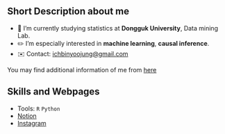 
## Short Description about me
- :school: I’m currently studying statistics at **Dongguk University**, Data mining Lab.
- :pencil2: I’m especially interested in **machine learning**, **causal inference**.
- :envelope: Contact: <ichbinyoojung@gmail.com>

You may find additional information of me from [here](https://yoojungkim719.notion.site/YOOJUNG-KIM-a8a37ea669bc41199dd8742acfc72a1b?pvs=4)


## Skills and Webpages
- Tools: <code>R</code> <code>Python</code>
- [Notion](https://yoojungkim719.notion.site/YOOJUNG-KIM-a8a37ea669bc41199dd8742acfc72a1b?pvs=4)
- [Instagram](https://www.instagram.com/yoo_jung._)



<!--
![header](https://capsule-render.vercel.app/api?type=waving&color=gradient&height=250&section=header&text=WELCOME!&fontSize=90&&fontAlignY=40&&descAlignY=30)
-->
